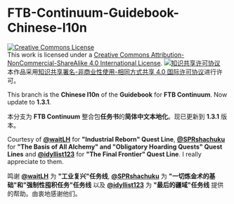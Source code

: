 # FTB-Continuum-Guidebook-Chinese-l10n

<a rel="license" href="http://creativecommons.org/licenses/by-nc-sa/4.0/"><img alt="Creative Commons License" style="border-width:0" src="https://i.creativecommons.org/l/by-nc-sa/4.0/88x31.png" /></a><br />This work is licensed under a <a rel="license" href="http://creativecommons.org/licenses/by-nc-sa/4.0/">Creative Commons Attribution-NonCommercial-ShareAlike 4.0 International License</a>.
<a rel="license" href="http://creativecommons.org/licenses/by-nc-sa/4.0/"><img alt="知识共享许可协议" style="border-width:0" src="https://i.creativecommons.org/l/by-nc-sa/4.0/88x31.png" /></a><br />本作品采用<a rel="license" href="http://creativecommons.org/licenses/by-nc-sa/4.0/">知识共享署名-非商业性使用-相同方式共享 4.0 国际许可协议</a>进行许可。

This branch is the **Chinese l10n** of the **Guidebook** for **FTB Continuum**. Now update to **1.3.1**. 

本分支为 **FTB Continuum** 整合包**任务书**的**简体中文本地化**。现已更新到 **1.3.1** 版本。

Courtesy of **[@waitLH](https://github.com/waitLH)** for **"Industrial Reborn" Quest Line**, **[@SPRshachuku](https://github.com/SPRshachuku)** for **"The Basis of All Alchemy" and "Obligatory Hoarding Quests" Quest Lines** and **[@idyllist123](https://github.com/idyllist123)** for **"The Final Frontier" Quest Line**. I really appreciate to them. 

鸣谢 **[@waitLH](https://github.com/waitLH)** 为 **"工业复兴"任务线**, **[@SPRshachuku](https://github.com/SPRshachuku)** 为 **"一切炼金术的基础"和"强制性囤积任务"任务线** 以及 **[@idyllist123](https://github.com/idyllist123)** 为 **"最后的疆域"任务线** 提供的帮助。由衷地感谢他们。

